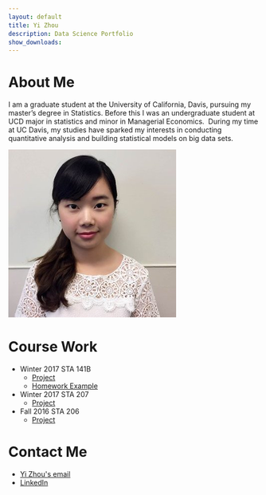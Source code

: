 ```yaml
---
layout: default
title: Yi Zhou 
description: Data Science Portfolio 
show_downloads:
---
```

# [](#header-1)About Me

I am a graduate student at the University of California, Davis, pursuing my master’s degree in Statistics. Before this I was an undergraduate student at UCD major in statistics and minor in Managerial Economics.  During my time at UC Davis, my studies have sparked my interests in conducting quantitative analysis and building statistical models on big data sets. 

![](zoe.jpg)

# [](#header-2)Course Work

- Winter 2017 STA 141B 
   - [Project](https://zoeyyizhou.github.io/141BProject/)
   - [Homework Example](Yi_Zhou_assignment6.html) 
- Winter 2017 STA 207
   - [Project](207.htm)
- Fall 2016 STA 206
   - [Project](206.htm)



# [](#header-3)Contact Me
* <a href="mailto:zoezhou@ucdavis.edu"> Yi Zhou's email </a >   
* [LinkedIn](https://www.linkedin.com/in/yi-zhou-8b3995a6)




